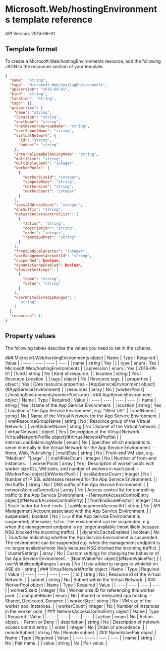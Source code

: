 # Microsoft.Web/hostingEnvironments template reference
API Version: 2016-09-01
## Template format

To create a Microsoft.Web/hostingEnvironments resource, add the following JSON to the resources section of your template.

```json
{
  "name": "string",
  "type": "Microsoft.Web/hostingEnvironments",
  "apiVersion": "2016-09-01",
  "kind": "string",
  "location": "string",
  "tags": {},
  "properties": {
    "name": "string",
    "location": "string",
    "vnetName": "string",
    "vnetResourceGroupName": "string",
    "vnetSubnetName": "string",
    "virtualNetwork": {
      "id": "string",
      "subnet": "string"
    },
    "internalLoadBalancingMode": "string",
    "multiSize": "string",
    "multiRoleCount": "integer",
    "workerPools": [
      {
        "workerSizeId": "integer",
        "computeMode": "string",
        "workerSize": "string",
        "workerCount": "integer"
      }
    ],
    "ipsslAddressCount": "integer",
    "dnsSuffix": "string",
    "networkAccessControlList": [
      {
        "action": "string",
        "description": "string",
        "order": "integer",
        "remoteSubnet": "string"
      }
    ],
    "frontEndScaleFactor": "integer",
    "apiManagementAccountId": "string",
    "suspended": boolean,
    "dynamicCacheEnabled": boolean,
    "clusterSettings": [
      {
        "name": "string",
        "value": "string"
      }
    ],
    "userWhitelistedIpRanges": [
      "string"
    ]
  },
  "resources": []
}
```
## Property values

The following tables describe the values you need to set in the schema.

<a id="Microsoft.Web/hostingEnvironments" />
### Microsoft.Web/hostingEnvironments object
|  Name | Type | Required | Value |
|  ---- | ---- | ---- | ---- |
|  name | string | Yes |  |
|  type | enum | Yes | Microsoft.Web/hostingEnvironments |
|  apiVersion | enum | Yes | 2016-09-01 |
|  kind | string | No | Kind of resource. |
|  location | string | Yes | Resource Location. |
|  tags | object | No | Resource tags. |
|  properties | object | Yes | Core resource properties - [AppServiceEnvironment object](#AppServiceEnvironment) |
|  resources | array | No | [workerPools](./hostingEnvironments/workerPools.md) |


<a id="AppServiceEnvironment" />
### AppServiceEnvironment object
|  Name | Type | Required | Value |
|  ---- | ---- | ---- | ---- |
|  name | string | Yes | Name of the App Service Environment. |
|  location | string | Yes | Location of the App Service Environment, e.g. "West US". |
|  vnetName | string | No | Name of the Virtual Network for the App Service Environment. |
|  vnetResourceGroupName | string | No | Resource group of the Virtual Network. |
|  vnetSubnetName | string | No | Subnet of the Virtual Network. |
|  virtualNetwork | object | Yes | Description of the Virtual Network. - [VirtualNetworkProfile object](#VirtualNetworkProfile) |
|  internalLoadBalancingMode | enum | No | Specifies which endpoints to serve internally in the Virtual Network for the App Service Environment. - None, Web, Publishing |
|  multiSize | string | No | Front-end VM size, e.g. "Medium", "Large". |
|  multiRoleCount | integer | No | Number of front-end instances. |
|  workerPools | array | Yes | Description of worker pools with worker size IDs, VM sizes, and number of workers in each pool. - [WorkerPool object](#WorkerPool) |
|  ipsslAddressCount | integer | No | Number of IP SSL addresses reserved for the App Service Environment. |
|  dnsSuffix | string | No | DNS suffix of the App Service Environment. |
|  networkAccessControlList | array | No | Access control list for controlling traffic to the App Service Environment. - [NetworkAccessControlEntry object](#NetworkAccessControlEntry) |
|  frontEndScaleFactor | integer | No | Scale factor for front-ends. |
|  apiManagementAccountId | string | No | API Management Account associated with the App Service Environment. |
|  suspended | boolean | No | <code>true</code> if the App Service Environment is suspended; otherwise, <code>false</code>. The environment can be suspended, e.g. when the management endpoint is no longer available (most likely because NSG blocked the incoming traffic). |
|  dynamicCacheEnabled | boolean | No | True/false indicating whether the App Service Environment is suspended. The environment can be suspended e.g. when the management endpoint is no longer available(most likely because NSG blocked the incoming traffic). |
|  clusterSettings | array | No | Custom settings for changing the behavior of the App Service Environment. - [NameValuePair object](#NameValuePair) |
|  userWhitelistedIpRanges | array | No | User added ip ranges to whitelist on ASE db - string |


<a id="VirtualNetworkProfile" />
### VirtualNetworkProfile object
|  Name | Type | Required | Value |
|  ---- | ---- | ---- | ---- |
|  id | string | No | Resource id of the Virtual Network. |
|  subnet | string | No | Subnet within the Virtual Network. |


<a id="WorkerPool" />
### WorkerPool object
|  Name | Type | Required | Value |
|  ---- | ---- | ---- | ---- |
|  workerSizeId | integer | No | Worker size ID for referencing this worker pool. |
|  computeMode | enum | No | Shared or dedicated app hosting. - Shared, Dedicated, Dynamic |
|  workerSize | string | No | VM size of the worker pool instances. |
|  workerCount | integer | No | Number of instances in the worker pool. |


<a id="NetworkAccessControlEntry" />
### NetworkAccessControlEntry object
|  Name | Type | Required | Value |
|  ---- | ---- | ---- | ---- |
|  action | enum | No | Action object. - Permit or Deny |
|  description | string | No | Description of network access control entry. |
|  order | integer | No | Order of precedence. |
|  remoteSubnet | string | No | Remote subnet. |


<a id="NameValuePair" />
### NameValuePair object
|  Name | Type | Required | Value |
|  ---- | ---- | ---- | ---- |
|  name | string | No | Pair name. |
|  value | string | No | Pair value. |

